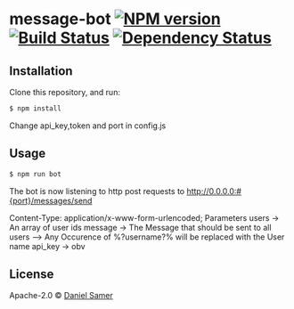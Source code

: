 # message-bot [![NPM version][npm-image]][npm-url] [![Build Status][travis-image]][travis-url] [![Dependency Status][daviddm-image]][daviddm-url]
>

## Installation

Clone this repository, and run:
```sh
$ npm install
```
Change api_key,token and port in config.js

## Usage

```js
$ npm run bot
```
The bot is now listening to http post requests to http://0.0.0.0:#{port}/messages/send

Content-Type: application/x-www-form-urlencoded;
Parameters
users
-> An array of user ids
message
-> The Message that should be sent to all users
--> Any Occurence of %?username?% will be replaced with the User name
api_key
-> obv


## License

Apache-2.0 © [Daniel Samer](rltracker.pro)


[npm-image]: https://badge.fury.io/js/message-bot.svg
[npm-url]: https://npmjs.org/package/message-bot
[travis-image]: https://travis-ci.org/Yixn/message-bot.svg?branch=master
[travis-url]: https://travis-ci.org/Yixn/message-bot
[daviddm-image]: https://david-dm.org/Yixn/message-bot.svg?theme=shields.io
[daviddm-url]: https://david-dm.org/Yixn/message-bot
